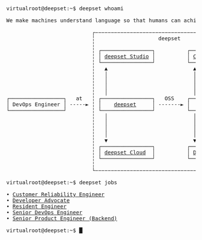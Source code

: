 <pre>
<samp><span class="prompt">virtualroot@deepset:~$</span> <kbd>deepset whoami</kbd>

We make machines understand language so that humans can achieve more.

                           ┌−−−−−−−−−−−−−−−−−−−−−−−−−−−−−−−−−−−−−−−−−−−−−−−┐
                           ╎                    deepset                    ╎
                           ╎                                               ╎
                           ╎ ┌────────────────┐          ┌───────────┐     ╎
                           ╎ │ <a href="https://www.deepset.ai/deepset-studio">deepset Studio</a> │          │ <a href="https://haystack.deepset.ai/community">Community</a> │     ╎
                           ╎ └────────────────┘          └───────────┘     ╎
                           ╎   ▲                           ▲               ╎
                           ╎   │                           │               ╎
                           ╎   │                           │               ╎
                           ╎   │                           │               ╎
                           ╎   │                           │               ╎
┌─────────────────┐   at   ╎ ┌────────────────┐   OSS    ┌───────────────┐ ╎
│ DevOps Engineer │ -----► ╎ │    <a href="https://www.deepset.ai/">deepset</a>     │ -------► │   <a href="https://haystack.deepset.ai/">Haystack</a>    │ ╎
└─────────────────┘        ╎ └────────────────┘          └───────────────┘ ╎
                           ╎   │                           │               ╎
                           ╎   │                           │               ╎
                           ╎   │                           │               ╎
                           ╎   │                           │               ╎
                           ╎   ▼                           ▼               ╎
                           ╎ ┌────────────────┐          ┌───────────────┐ ╎
                           ╎ │ <a href="https://www.deepset.ai/deepset-cloud-product">deepset Cloud</a>  │          │ <a href="https://docs.haystack.deepset.ai/docs/intro">Documentation</a> │ ╎
                           ╎ └────────────────┘          └───────────────┘ ╎
                           ╎                                               ╎
                           └−−−−−−−−−−−−−−−−−−−−−−−−−−−−−−−−−−−−−−−−−−−−−−−┘

<span class="prompt">virtualroot@deepset:~$</span> <kbd>deepset jobs</kbd>

• <a href="https://deepset.jobs.personio.de/job/2310481?language=en&display=en">Customer Reliability Engineer</a>
• <a href="https://deepset.jobs.personio.de/job/2239275?language=en&display=en">Developer Advocate</a>
• <a href="https://deepset.jobs.personio.de/job/2000035?language=en&display=en">Resident Engineer</a>
• <a href="https://deepset.jobs.personio.de/job/2309073?language=en&display=en">Senior DevOps Engineer</a>
• <a href="https://deepset.jobs.personio.de/job/1925163?language=en&display=en">Senior Product Engineer (Backend)</a>

<span class="prompt">virtualroot@deepset:~$</span> <span class="cursor">█</span></samp></pre>
